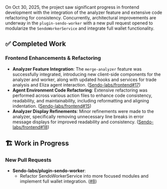 On Oct 30, 2025, the project saw significant progress in frontend development with the integration of the analyzer feature and extensive code refactoring for consistency. Concurrently, architectural improvements are underway in the `plugin-sendo-worker` with a new pull request opened to modularize the `SendoWorkerService` and integrate full wallet functionality.

## ✅ Completed Work
### Frontend Enhancements & Refactoring
- **Analyzer Feature Integration**: The `merge-analyzer` feature was successfully integrated, introducing new client-side components for the analyzer and worker, along with updated hooks and services for trade analysis and Eliza agent interaction. ([Sendo-labs/frontend#17](https://github.com/Sendo-labs/frontend/pull/17))
- **Agent Environment Code Refactoring**: Extensive refactoring was performed across various action files to enhance code consistency, readability, and maintainability, including reformatting and aligning indentation. ([Sendo-labs/frontend#15](https://github.com/Sendo-labs/frontend/pull/15))
- **Analyzer Display Refinements**: Minor refinements were made to the analyzer, specifically removing unnecessary line breaks in error message displays for improved readability and consistency. ([Sendo-labs/frontend#18](https://github.com/Sendo-labs/frontend/pull/18))

## 🏗️ Work in Progress
### New Pull Requests
- **Sendo-labs/plugin-sendo-worker**:
    - Refactor SendoWorkerService into more focused modules and implement full wallet integration. ([#8](https://github.com/Sendo-labs/plugin-sendo-worker/pull/8))